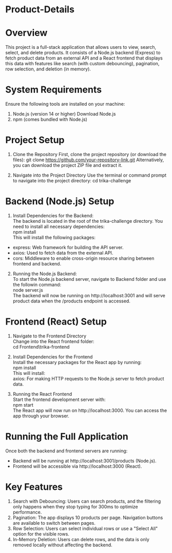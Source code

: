 # Product-Details

# Overview
This project is a full-stack application that allows users to view, search, select, and delete products. It consists of a Node.js backend (Express) to fetch product data from an external API and a React frontend that displays this data with features like search (with custom debouncing), pagination, row selection, and deletion (in memory).

# System Requirements
Ensure the following tools are installed on your machine:
1. 	Node.js (version 14 or higher)
 	  Download Node.js
2. 	npm (comes bundled with Node.js)

# Project Setup
1. Clone the Repository
First, clone the project repository (or download the files):
  git clone https://github.com/your-repository-link.git
Alternatively, you can download the project ZIP file and extract it.

2. Navigate into the Project Directory
Use the terminal or command prompt to navigate into the project directory:
  cd trika-challenge

# Backend (Node.js) Setup
1. Install Dependencies for the Backend: <br>
The backend is located in the root of the trika-challenge directory. You need to install all necessary dependencies:<br>
 npm install<br>
This will install the following packages:<br>
* express: Web framework for building the API server.
* axios: Used to fetch data from the external API.
* cors: Middleware to enable cross-origin resource sharing between frontend and backend.

2. Running the Node.js Backend:<br>
   To start the Node.js backend server, navigate to Backend folder and use the followin command:<br>
      node server.js<br>
   The backend will now be running on http://localhost:3001 and will serve product data when the /products endpoint is accessed.

# Frontend (React) Setup
1. Navigate to the Frontend Directory<br>
Change into the React frontend folder:<br>
cd Frontend\trika-frontend<br>

3. Install Dependencies for the Frontend<br>
Install the necessary packages for the React app by running:<br>
  npm install<br>
This will install:<br>
  axios: For making HTTP requests to the Node.js server to fetch product data.

4. Running the React Frontend<br>
Start the frontend development server with:<br>
  npm start<br>
The React app will now run on http://localhost:3000. You can access the app through your browser.<br>

# Running the Full Application
Once both the backend and frontend servers are running:<br>
* Backend will be running at http://localhost:3001/products (Node.js).
* Frontend will be accessible via http://localhost:3000 (React).
 
# Key Features
1. Search with Debouncing: Users can search products, and the filtering only happens when they stop typing for 300ms to optimize performance.
2. Pagination: The app displays 10 products per page. Navigation buttons are available to switch between pages.
3. Row Selection: Users can select individual rows or use a "Select All" option for the visible rows.
4. In-Memory Deletion: Users can delete rows, and the data is only removed locally without affecting the backend.
 

